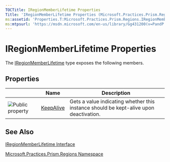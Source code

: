 ```yaml
---
TOCTitle: IRegionMemberLifetime Properties
Title: 'IRegionMemberLifetime Properties (Microsoft.Practices.Prism.Regions)'
ms:assetid: 'Properties.T:Microsoft.Practices.Prism.Regions.IRegionMemberLifetime'
ms:mtpsurl: 'https://msdn.microsoft.com/en-us/library/Gg431200(v=PandP.50)'
---
```



# IRegionMemberLifetime Properties

The [IRegionMemberLifetime](https://msdn.microsoft.com/en-us/library/microsoft.practices.prism.regions.iregionmemberlifetime(v=pandp.50)) type exposes the following members.

## Properties

<table>

<thead>
<tr class="header">
<th> </th>
<th>Name</th>
<th>Description</th>
</tr>
</thead>
<tbody>
<tr class="odd">
<td><img src="https://msdn.microsoft.com/en-us/Gg431200.pubproperty(en-us,PandP.50).gif" title="Public property" /></td>
<td><a href="https://msdn.microsoft.com/library/microsoft.practices.prism.regions.iregionmemberlifetime.keepalive">KeepAlive</a></td>
<td><div class="summary">
Gets a value indicating whether this instance should be kept-alive upon deactivation.
</div></td>
</tr>
</tbody>
</table>

## See Also

[IRegionMemberLifetime Interface](https://msdn.microsoft.com/en-us/library/microsoft.practices.prism.regions.iregionmemberlifetime(v=pandp.50))

[Microsoft.Practices.Prism.Regions Namespace](https://msdn.microsoft.com/en-us/library/microsoft.practices.prism.regions(v=pandp.50))
